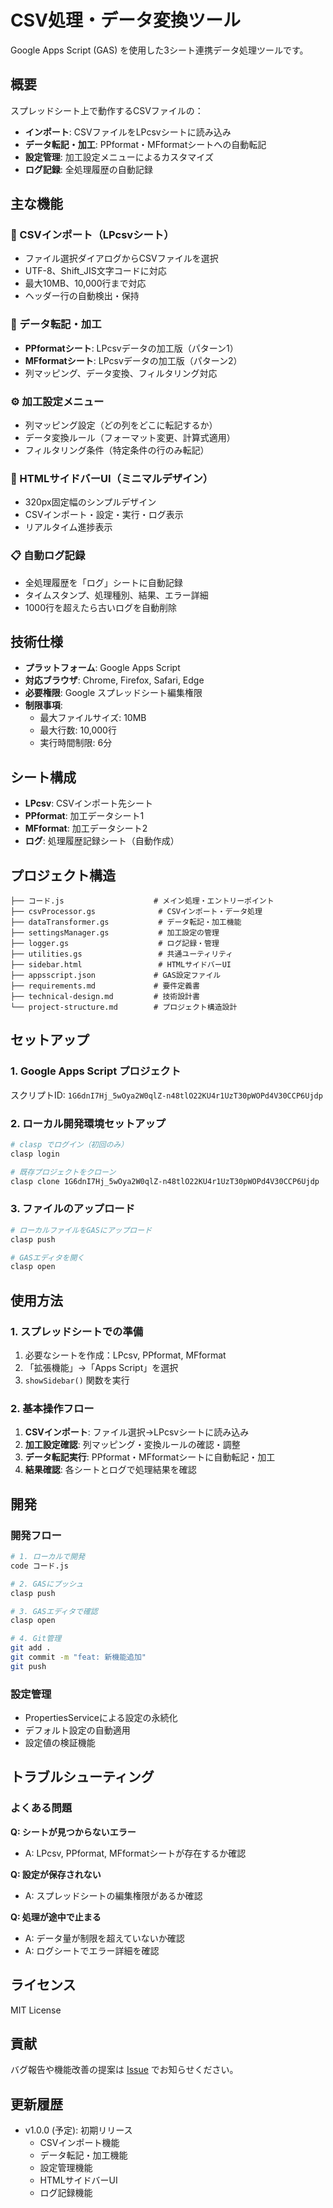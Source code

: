 # CSV処理・データ変換ツール

Google Apps Script (GAS) を使用した3シート連携データ処理ツールです。

## 概要

スプレッドシート上で動作するCSVファイルの：
- **インポート**: CSVファイルをLPcsvシートに読み込み
- **データ転記・加工**: PPformat・MFformatシートへの自動転記
- **設定管理**: 加工設定メニューによるカスタマイズ
- **ログ記録**: 全処理履歴の自動記録

## 主な機能

### 🔄 CSVインポート（LPcsvシート）
- ファイル選択ダイアログからCSVファイルを選択
- UTF-8、Shift_JIS文字コードに対応
- 最大10MB、10,000行まで対応
- ヘッダー行の自動検出・保持

### 🔄 データ転記・加工
- **PPformatシート**: LPcsvデータの加工版（パターン1）
- **MFformatシート**: LPcsvデータの加工版（パターン2）
- 列マッピング、データ変換、フィルタリング対応

### ⚙️ 加工設定メニュー
- 列マッピング設定（どの列をどこに転記するか）
- データ変換ルール（フォーマット変更、計算式適用）
- フィルタリング条件（特定条件の行のみ転記）

### 🎯 HTMLサイドバーUI（ミニマルデザイン）
- 320px固定幅のシンプルデザイン
- CSVインポート・設定・実行・ログ表示
- リアルタイム進捗表示

### 📋 自動ログ記録
- 全処理履歴を「ログ」シートに自動記録
- タイムスタンプ、処理種別、結果、エラー詳細
- 1000行を超えたら古いログを自動削除

## 技術仕様

- **プラットフォーム**: Google Apps Script
- **対応ブラウザ**: Chrome, Firefox, Safari, Edge
- **必要権限**: Google スプレッドシート編集権限
- **制限事項**: 
  - 最大ファイルサイズ: 10MB
  - 最大行数: 10,000行
  - 実行時間制限: 6分

## シート構成

- **LPcsv**: CSVインポート先シート
- **PPformat**: 加工データシート1
- **MFformat**: 加工データシート2
- **ログ**: 処理履歴記録シート（自動作成）

## プロジェクト構造

```
├── コード.js                    # メイン処理・エントリーポイント
├── csvProcessor.gs              # CSVインポート・データ処理
├── dataTransformer.gs           # データ転記・加工機能
├── settingsManager.gs           # 加工設定の管理
├── logger.gs                    # ログ記録・管理
├── utilities.gs                 # 共通ユーティリティ
├── sidebar.html                 # HTMLサイドバーUI
├── appsscript.json             # GAS設定ファイル
├── requirements.md             # 要件定義書
├── technical-design.md         # 技術設計書
└── project-structure.md        # プロジェクト構造設計
```

## セットアップ

### 1. Google Apps Script プロジェクト

スクリプトID: `1G6dnI7Hj_5wOya2W0qlZ-n48tlO22KU4r1UzT30pWOPd4V30CCP6Ujdp`

### 2. ローカル開発環境セットアップ

```bash
# clasp でログイン（初回のみ）
clasp login

# 既存プロジェクトをクローン
clasp clone 1G6dnI7Hj_5wOya2W0qlZ-n48tlO22KU4r1UzT30pWOPd4V30CCP6Ujdp
```

### 3. ファイルのアップロード

```bash
# ローカルファイルをGASにアップロード
clasp push

# GASエディタを開く
clasp open
```

## 使用方法

### 1. スプレッドシートでの準備

1. 必要なシートを作成：LPcsv, PPformat, MFformat
2. 「拡張機能」→「Apps Script」を選択
3. `showSidebar()` 関数を実行

### 2. 基本操作フロー

1. **CSVインポート**: ファイル選択→LPcsvシートに読み込み
2. **加工設定確認**: 列マッピング・変換ルールの確認・調整
3. **データ転記実行**: PPformat・MFformatシートに自動転記・加工
4. **結果確認**: 各シートとログで処理結果を確認

## 開発

### 開発フロー

```bash
# 1. ローカルで開発
code コード.js

# 2. GASにプッシュ
clasp push

# 3. GASエディタで確認
clasp open

# 4. Git管理
git add .
git commit -m "feat: 新機能追加"
git push
```

### 設定管理

- PropertiesServiceによる設定の永続化
- デフォルト設定の自動適用
- 設定値の検証機能

## トラブルシューティング

### よくある問題

**Q: シートが見つからないエラー**
- A: LPcsv, PPformat, MFformatシートが存在するか確認

**Q: 設定が保存されない**
- A: スプレッドシートの編集権限があるか確認

**Q: 処理が途中で止まる**
- A: データ量が制限を超えていないか確認
- A: ログシートでエラー詳細を確認

## ライセンス

MIT License

## 貢献

バグ報告や機能改善の提案は [Issue](https://github.com/make-it-at/csv-data-transformer-gas/issues) でお知らせください。

## 更新履歴

- v1.0.0 (予定): 初期リリース
  - CSVインポート機能
  - データ転記・加工機能
  - 設定管理機能
  - HTMLサイドバーUI
  - ログ記録機能